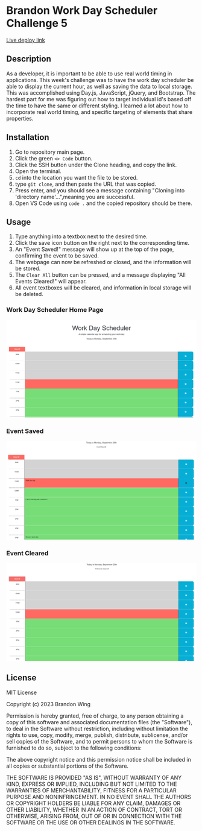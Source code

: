 # Brandon Work Day Scheduler Challenge 5

[Live deploy link](https://bwing2.github.io/brandon-work-day-scheduler-challenge-5/)

## Description

As a developer, it is important to be able to use real world timing in applications. This week's challenge was to have the work day scheduler be able to display the current hour, as well as saving the data to local storage. This was accomplished using Day.js, JavaScript, jQuery, and Bootstrap. The hardest part for me was figuring out how to target individual id's based off the time to have the same or different styling. I learned a lot about how to incorporate real world timing, and specific targeting of elements that share properties.

## Installation

1. Go to repository main page.
2. Click the green `<> Code` button.
3. Click the SSH button under the Clone heading, and copy the link.
4. Open the terminal.
5. `cd` into the location you want the file to be stored.
6. type `git clone`, and then paste the URL that was copied.
7. Press enter, and you should see a message containing "Cloning into 'directory name'...",meaning you are successful.
8. Open VS Code using `code .` and the copied repository should be there.

## Usage

1. Type anything into a textbox next to the desired time.
2. Click the save icon button on the right next to the corresponding time.
3. An "Event Saved!" message will show up at the top of the page, confirming the event to be saved.
4. The webpage can now be refreshed or closed, and the information will be stored.
5. The `Clear All` button can be pressed, and a message displaying "All Events Cleared!" will appear.
6. All event textboxes will be cleared, and information in local storage will be deleted.

### Work Day Scheduler Home Page

![Work Day Scheduler Home Page](Assets/images/events-homepage.png)

### Event Saved

![Event Saved](Assets/images/event-saved.png)

### Event Cleared

![Event Cleared](Assets/images/events-cleared.png)

## License

MIT License

Copyright (c) 2023 Brandon Wing

Permission is hereby granted, free of charge, to any person obtaining a copy of this software and associated documentation files (the "Software"), to deal in the Software without restriction, including without limitation the rights to use, copy, modify, merge, publish, distribute, sublicense, and/or sell copies of the Software, and to permit persons to whom the Software is furnished to do so, subject to the following conditions:

The above copyright notice and this permission notice shall be included in all copies or substantial portions of the Software.

THE SOFTWARE IS PROVIDED "AS IS", WITHOUT WARRANTY OF ANY KIND, EXPRESS OR IMPLIED, INCLUDING BUT NOT LIMITED TO THE WARRANTIES OF MERCHANTABILITY, FITNESS FOR A PARTICULAR PURPOSE AND NONINFRINGEMENT. IN NO EVENT SHALL THE AUTHORS OR COPYRIGHT HOLDERS BE LIABLE FOR ANY CLAIM, DAMAGES OR OTHER LIABILITY, WHETHER IN AN ACTION OF CONTRACT, TORT OR OTHERWISE, ARISING FROM, OUT OF OR IN CONNECTION WITH THE SOFTWARE OR THE USE OR OTHER DEALINGS IN THE SOFTWARE.
